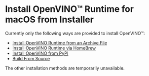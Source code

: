 # Install OpenVINO™ Runtime for macOS from Installer

Currently only the following ways are provided to install OpenVINO™:

* [Install OpenVINO Runtime from an Archive File](installing-openvino-from-archive-macos.md)
* [Install OpenVINO Runtime via HomeBrew](installing-openvino-brew-macos.md)
* [Install OpenVINO from PyPI](installing-openvino-pip.md)
* [Build From Source](https://github.com/openvinotoolkit/openvino/wiki/BuildingCode)

The other installation methods are temporarily unavailable.